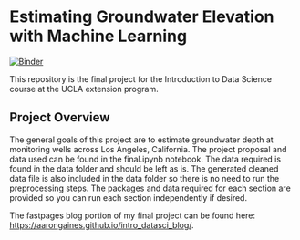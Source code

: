 # Estimating Groundwater Elevation with Machine Learning

[![Binder](https://mybinder.org/badge_logo.svg)](https://mybinder.org/v2/gh/aarongaines/final_introdatasci/main)

This repository is the final project for the Introduction to Data Science course at the UCLA extension program. 

## Project Overview

The general goals of this project are to estimate groundwater depth at monitoring wells across Los Angeles, California. The project proposal and data used can be found in the final.ipynb notebook. The data required is found in the data folder and should be left as is. The generated cleaned data file is also included in the data folder so there is no need to run the preprocessing steps. The packages and data required for each section are provided so you can run each section independently if desired.

The fastpages blog portion of my final project can be found here: https://aarongaines.github.io/intro_datasci_blog/.
